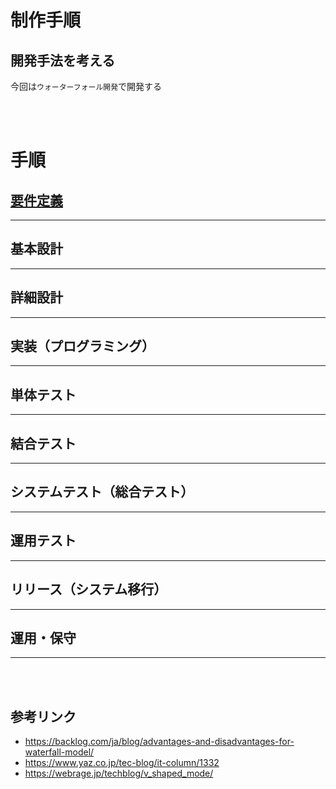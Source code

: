 # 制作手順

## 開発手法を考える

今回は`ウォーターフォール開発`で開発する

<br><br>

# 手順

## [要件定義](./development/requirements.md)

---

## 基本設計

---

## 詳細設計

---

## 実装（プログラミング）

---

## 単体テスト

---

## 結合テスト

---

## システムテスト（総合テスト）

---

## 運用テスト

---

## リリース（システム移行）

---

## 運用・保守

---

<br><br>

## 参考リンク

- https://backlog.com/ja/blog/advantages-and-disadvantages-for-waterfall-model/
- https://www.yaz.co.jp/tec-blog/it-column/1332
- https://webrage.jp/techblog/v_shaped_mode/

